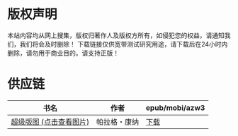 # 版权声明

本站内容均从网上搜集，版权归著作人及版权方所有，如侵犯您的权益，请通知我们，我们将会及时删除！ 下载链接仅供宽带测试研究用途，请下载后在24小时内删除，请勿用于商业目的。请支持正版！

# 供应链

| 书名 | 作者 | epub/mobi/azw3 |
| --- | --- | --- |
| [超级版图 (点击查看图片)](https://www.dushupai.com/attachment/2024/06/03/ddffab78a3fd13c3.jpg) | 帕拉格・康纳 | [下载](https://url89.ctfile.com/f/31084289-1357016413-98fcdd?p=8866) |
